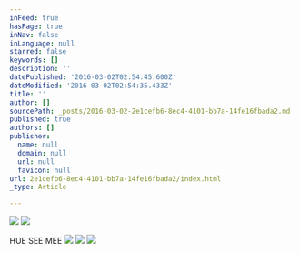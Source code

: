 ```yaml
---
inFeed: true
hasPage: true
inNav: false
inLanguage: null
starred: false
keywords: []
description: ''
datePublished: '2016-03-02T02:54:45.600Z'
dateModified: '2016-03-02T02:54:35.433Z'
title: ''
author: []
sourcePath: _posts/2016-03-02-2e1cefb6-8ec4-4101-bb7a-14fe16fbada2.md
published: true
authors: []
publisher:
  name: null
  domain: null
  url: null
  favicon: null
url: 2e1cefb6-8ec4-4101-bb7a-14fe16fbada2/index.html
_type: Article

---
```

![](https://the-grid-user-content.s3-us-west-2.amazonaws.com/19a44393-1ca4-4dc3-b1e9-cd8adc2b3d2b.jpg)
![](https://the-grid-user-content.s3-us-west-2.amazonaws.com/b33a9e19-84aa-43c1-9460-9da01a5f3682.jpg)

HUE SEE MEE
![](https://the-grid-user-content.s3-us-west-2.amazonaws.com/f8fc638f-5003-4429-b538-3d5822b0e137.jpg)
![](https://the-grid-user-content.s3-us-west-2.amazonaws.com/d2eb921c-799a-42e7-8b10-26a3730e9329.jpg)
![](https://the-grid-user-content.s3-us-west-2.amazonaws.com/b69f8cfc-8da7-494a-8605-f4433b4fb12b.jpg)